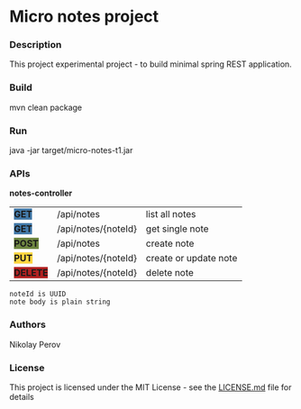 # Micro notes project

### Description

This project experimental project - to build minimal spring REST application.

### Build

mvn clean package

### Run

java -jar target/micro-notes-t1.jar

### APIs

**notes-controller**

|                                                           |                     |                       |
|-----------------------------------------------------------|---------------------|-----------------------|
| <font style="background-color:#4379a8;">**GET**</font>    | /api/notes          | list all notes        |
| <font style="background-color:#4379a8;">**GET**</font>    | /api/notes/{noteId} | get single note       |
| <font style="background-color:#6e8641;">**POST**</font>   | /api/notes          | create note           |
| <font style="background-color:#ffd541;">**PUT**</font>    | /api/notes/{noteId} | create or update note |
| <font style="background-color:#b22222;">**DELETE**</font> | /api/notes/{noteId} | delete note           |

    noteId is UUID
    note body is plain string

### Authors

Nikolay Perov

### License

This project is licensed under the MIT License - see the [LICENSE.md](LICENSE.md) file for details

